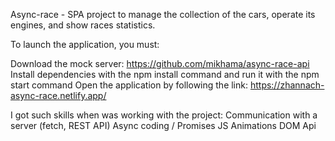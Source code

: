 Async-race - SPA project to manage the collection of the cars, operate its engines, and show races statistics.

To launch the application, you must:

Download the mock server: https://github.com/mikhama/async-race-api
Install dependencies with the npm install command and run it with the npm start command
Open the application by following the link: https://zhannach-async-race.netlify.app/

I got such skills when was working with the project:
Сommunication with a server (fetch, REST API)
Async coding / Promises
JS Animations
DOM Api
